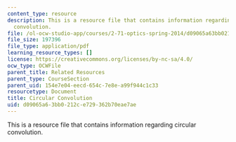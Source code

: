 ```yaml
---
content_type: resource
description: This is a resource file that contains information regarding circular
  convolution.
file: /ol-ocw-studio-app/courses/2-71-optics-spring-2014/d09065a63bb0212ce729362b70eae7ae_MIT2_71S14_circ.pdf
file_size: 197396
file_type: application/pdf
learning_resource_types: []
license: https://creativecommons.org/licenses/by-nc-sa/4.0/
ocw_type: OCWFile
parent_title: Related Resources
parent_type: CourseSection
parent_uid: 154e7e04-eecd-654c-7e8e-a99f944c1c33
resourcetype: Document
title: Circular Convolution
uid: d09065a6-3bb0-212c-e729-362b70eae7ae
---
```

This is a resource file that contains information regarding circular convolution.